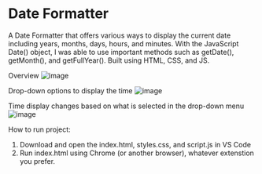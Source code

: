 # Date Formatter
A Date Formatter that offers various ways to display the current date including years, months, days, hours, and minutes. With the JavaScript Date() object, I was able to use important methods such as getDate(), getMonth(), and getFullYear(). Built using HTML, CSS, and JS.

Overview
![image](https://github.com/kylehraja/DateFormatter/assets/140476247/e8733387-7d48-4037-8d3e-ad7fda588dd1)

Drop-down options to display the time
![image](https://github.com/kylehraja/DateFormatter/assets/140476247/0f975981-8c6d-4b04-9865-c2f03a8136ab)

Time display changes based on what is selected in the drop-down menu
![image](https://github.com/kylehraja/DateFormatter/assets/140476247/ac29f8ea-ba8e-4a08-bacc-02b75db3f3af)

How to run project:

1) Download and open the index.html, styles.css, and script.js in VS Code
2) Run index.html using Chrome (or another browser), whatever extenstion you prefer.




